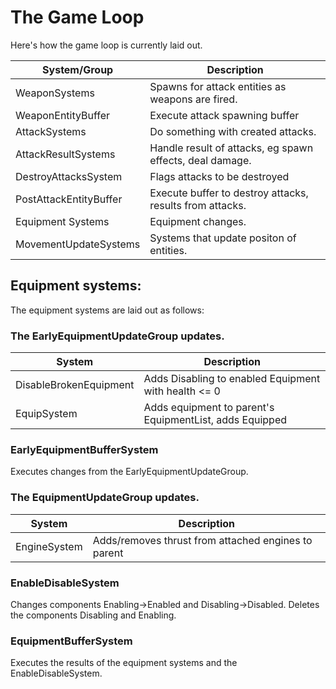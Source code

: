 # The Game Loop

Here's how the game loop is currently laid out.

| System/Group           | Description                                              |
|------------------------|----------------------------------------------------------|
| WeaponSystems          | Spawns for attack entities as weapons are fired.         |
| WeaponEntityBuffer     | Execute attack spawning buffer                           |
| AttackSystems          | Do something with created attacks.                       |
| AttackResultSystems    | Handle result of attacks, eg spawn effects, deal damage. |
| DestroyAttacksSystem   | Flags attacks to be destroyed                            |
| PostAttackEntityBuffer | Execute buffer to destroy attacks, results from attacks. |
| Equipment Systems      | Equipment changes.                                       |
| MovementUpdateSystems  | Systems that update positon of entities.                 |



## Equipment systems: 

The equipment systems are laid out as follows:

### The EarlyEquipmentUpdateGroup updates.

| System                 | Description                                              |
|------------------------|----------------------------------------------------------|
| DisableBrokenEquipment | Adds Disabling to enabled Equipment with health <= 0     |
| EquipSystem            | Adds equipment to parent's EquipmentList, adds Equipped  |

### EarlyEquipmentBufferSystem

Executes changes from the EarlyEquipmentUpdateGroup.

### The EquipmentUpdateGroup updates.

| System                 | Description                                              |
|------------------------|----------------------------------------------------------|
| EngineSystem           | Adds/removes thrust from attached engines to parent      | 

### EnableDisableSystem

Changes components Enabling->Enabled and Disabling->Disabled.
Deletes the components Disabling and Enabling.

### EquipmentBufferSystem

Executes the results of the equipment systems and the EnableDisableSystem.

